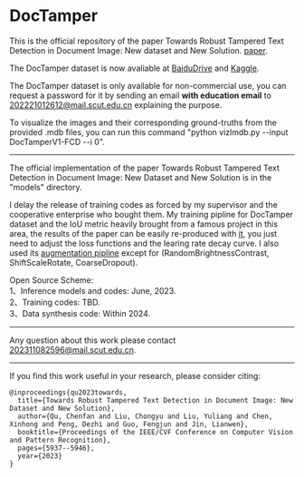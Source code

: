 # DocTamper

This is the official repository of the paper Towards Robust Tampered Text Detection in Document Image: New dataset and New Solution. [paper](https://openaccess.thecvf.com/content/CVPR2023/papers/Qu_Towards_Robust_Tampered_Text_Detection_in_Document_Image_New_Dataset_CVPR_2023_paper.pdf).

The DocTamper dataset is now avaliable at [BaiduDrive](https://pan.baidu.com/s/1nEEnq1ZWIem7wnkQ1YdTNw?pwd=od9k) and [Kaggle](https://www.kaggle.com/datasets/dinmkeljiame/doctamper/data).


The DocTamper dataset is only available for non-commercial use, you can request a password for it by sending an email  __with education email__ to 202221012612@mail.scut.edu.cn explaining the purpose.

To visualize the images and their corresponding ground-truths from the provided .mdb files, you can run this command "python vizlmdb.py --input DocTamperV1-FCD --i 0".

---
The official implementation of the paper  Towards Robust Tampered Text Detection in Document Image: New Dataset and New Solution is in the "models" directory.

I delay the release of training codes as forced by my supervisor and the cooperative enterprise who bought them. My training pipline for DocTamper dataset and the IoU metric heavily brought from a famous project in this area, the results of  the paper can be easily re-produced with [it](https://github.com/DLLXW/data-science-competition/blob/main/tianchi/ImageForgeryLocationChallenge/utils/deeplearning_qyl.py), you just need to adjust the loss functions and the learing rate decay curve. I also used its [augmentation pipline](https://github.com/DLLXW/data-science-competition/blob/main/tianchi/ImageForgeryLocationChallenge/dataset/RSCDataset.py) except for (RandomBrightnessContrast, ShiftScaleRotate, CoarseDropout).


Open Source Scheme: <br>
1、Inference models and codes: June, 2023. <br>
2、Training codes: TBD. <br>
3、Data synthesis code: Within 2024. <br>

---

Any question about this work please contact 202311082596@mail.scut.edu.cn.

---

If you find this work useful in your research, please consider citing:
```
@inproceedings{qu2023towards,
  title={Towards Robust Tampered Text Detection in Document Image: New Dataset and New Solution},
  author={Qu, Chenfan and Liu, Chongyu and Liu, Yuliang and Chen, Xinhong and Peng, Dezhi and Guo, Fengjun and Jin, Lianwen},
  booktitle={Proceedings of the IEEE/CVF Conference on Computer Vision and Pattern Recognition},
  pages={5937--5946},
  year={2023}
}
```
